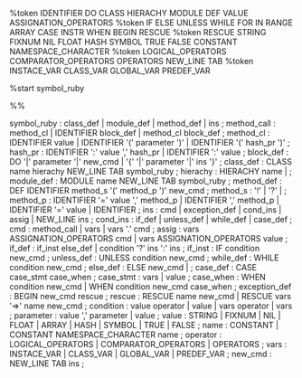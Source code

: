 %token IDENTIFIER DO CLASS HIERACHY MODULE DEF VALUE ASSIGNATION_OPERATORS
%token IF ELSE UNLESS WHILE FOR IN RANGE ARRAY CASE INSTR WHEN BEGIN RESCUE
%token RESCUE STRING FIXNUM NIL FLOAT HASH SYMBOL TRUE FALSE CONSTANT NAMESPACE_CHARACTER
%token LOGICAL_OPERATORS COMPARATOR_OPERATORS OPERATORS NEW_LINE TAB
%token INSTACE_VAR CLASS_VAR GLOBAL_VAR PREDEF_VAR 

%start symbol_ruby

%%

symbol_ruby : class_def | module_def | method_def | ins ;
method_call : method_cl | IDENTIFIER block_def | method_cl block_def ;
method_cl : IDENTIFIER value | IDENTIFIER '(' parameter ')' | IDENTIFIER '(' hash_pr ')' ;
hash_pr : IDENTIFIER ':' value ',' hash_pr | IDENTIFIER ':' value ;
block_def : DO '|' parameter '|' new_cmd | '{' '|' parameter '|' ins '}' ;
class_def : CLASS name hierachy NEW_LINE TAB symbol_ruby ;
hierachy : HIERACHY name | ;
module_def : MODULE name NEW_LINE TAB symbol_ruby ;
method_def : DEF IDENTIFIER method_s '(' method_p ')' new_cmd ; 
method_s : '!' | '?' | ;
method_p : IDENTIFIER '=' value ',' method_p | IDENTIFIER ',' method_p | IDENTIFIER '=' value | IDENTIFIER ;
ins : cmd | exception_def | cond_ins  | assig | NEW_LINE ins ; 
cond_ins : if_def | unless_def | while_def | case_def ;
cmd : method_call | vars | vars '.' cmd ;
assig : vars ASSIGNATION_OPERATORS cmd | vars ASSIGNATION_OPERATORS value ;
if_def : if_inst else_def | condition '?' ins ':' ins ;
if_inst : IF condition new_cmd ;
unless_def : UNLESS condition new_cmd ;
while_def : WHILE condition new_cmd ;
else_def : ELSE new_cmd | ;
case_def : CASE case_stmt case_when ;
case_stmt : vars | value ;
case_when : WHEN condition new_cmd | WHEN condition new_cmd case_when ;
exception_def : BEGIN new_cmd rescue ;
rescue : RESCUE name new_cmd | RESCUE vars '=>' name new_cmd ;
condition : value operator | value | vars operator | vars ;
parameter : value ',' parameter | value ;
value : STRING | FIXNUM | NIL | FLOAT | ARRAY | HASH | SYMBOL | TRUE | FALSE ;
name : CONSTANT | CONSTANT NAMESPACE_CHARACTER name ;
operator : LOGICAL_OPERATORS | COMPARATOR_OPERATORS | OPERATORS ;
vars : INSTACE_VAR | CLASS_VAR | GLOBAL_VAR | PREDEF_VAR ;
new_cmd : NEW_LINE TAB ins ;
